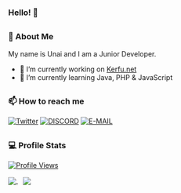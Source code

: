 ### Hello! 👋
##
### 🦔 About Me
My name is Unai and I am a Junior Developer.
- 🔭 I’m currently working on [Kerfu.net](https://twitter.com/KerfuNetwork)
- 🌱 I’m currently learning Java, PHP & JavaScript
##
### 📫 How to reach me
[![Twitter](https://img.shields.io/badge/Twitter-1DA1F2?style=for-the-badge&logo=twitter&logoColor=white)](https://twitter.com/unaisitx)
[![DISCORD](https://img.shields.io/badge/Discord-7289DA?style=for-the-badge&logo=discord&logoColor=white)](https://moonly.tech/discord)
[![E-MAIL](https://img.shields.io/badge/EMAIL-282e54?style=for-the-badge&logo=mail&logoColor=white)](mailto:unaisitx@gmail.com)
##
### 💻 Profile Stats
<a href="https://github.com/Moonlyy">
  <p>
    <img src="https://komarev.com/ghpvc/?username=moonlyy" alt="Profile Views">
  </p>
</a>
<a href="https://github.com/moonlyy">
  <img align="center" src="https://github-readme-stats.vercel.app/api?username=moonlyy&show_icons=true&count_private=true&theme=synthwave" />
</a>
<a style="margin-left:10px;" href="https://github.com/moonlyy">
  <img align="center" src="https://github-readme-stats.vercel.app/api/top-langs/?username=moonlyy&layout=compact&theme=synthwave" />
</a>

##
